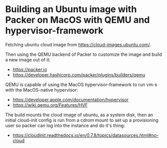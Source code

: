 # Building an Ubuntu image with Packer on MacOS with QEMU and hypervisor-framework

Fetching ubuntu cloud image from https://cloud-images.ubuntu.com/.


Then using the QEMU backend of Packer to customize the image and build a new 
image out of it:
- https://packer.io
- https://developer.hashicorp.com/packer/plugins/builders/qemu


QEMU is capable of using the MacOS hypervisor-framework to run vm-s with the MacOS-native 
hypervisor:
- https://developer.apple.com/documentation/hypervisor
- https://wiki.qemu.org/Features/HVF


The build mounts the cloud image of ubuntu, as a system disk, then an initial cloud-init
config is run from a cdrom mount to set up a provisioning user so packer can log into
the instance and do it's thing:
- https://cloudinit.readthedocs.io/en/0.7.8/topics/datasources.html#no-cloud
